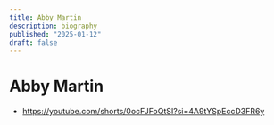 ```yaml
---
title: Abby Martin
description: biography
published: "2025-01-12"
draft: false
---
```


# Abby Martin



- https://youtube.com/shorts/0ocFJFoQtSI?si=4A9tYSpEccD3FR6y

